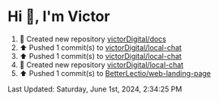 <h1>Hi 👋, I'm Victor </h1>

<!--RECENT_ACTIVITY:start-->
1. 📔 Created new repository [victorDigital/docs](https://github.com/victorDigital/docs)<br>
2. ⬆️ Pushed 1 commit(s) to [victorDigital/local-chat](https://github.com/victorDigital/local-chat)<br>
3. ⬆️ Pushed 1 commit(s) to [victorDigital/local-chat](https://github.com/victorDigital/local-chat)<br>
4. 📔 Created new repository [victorDigital/local-chat](https://github.com/victorDigital/local-chat)<br>
5. ⬆️ Pushed 1 commit(s) to [BetterLectio/web-landing-page](https://github.com/BetterLectio/web-landing-page)<br>
<!--RECENT_ACTIVITY:end-->

<!--RECENT_ACTIVITY:last_update-->
Last Updated: Saturday, June 1st, 2024, 2:34:25 PM
<!--RECENT_ACTIVITY:last_update_end-->
